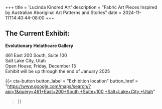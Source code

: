 +++
title = 'Lucinda Kindred Art'
description = "Fabric Art Pieces Inspired by Australian Aboriginal Art Patterns and Stories"
date = 2024-11-11T14:40:44-08:00
+++

## The Current Exhibit:

**Evolutionary Helathcare Gallery**

461 East 200 South, Suite 100  
Salt Lake City, Utah  
Open House; Friday, December 13  
Exhibit will be up through the end of January 2025  

{{< cta-button 
  button_label = "Exhibition location" 
  button_href = "https://www.google.com/maps/search/?api=1&query=461+East+200+South,+Suite+100,+Salt+Lake+City,+Utah" 
>}}